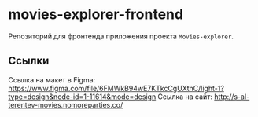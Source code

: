 
# movies-explorer-frontend
Репозиторий для фронтенда приложения проекта `Movies-explorer`.
  
## Ссылки

Ссылка на макет в Figma: https://www.figma.com/file/6FMWkB94wE7KTkcCgUXtnC/light-1?type=design&node-id=1-11614&mode=design
Ссылка на сайт: http://s-al-terentev-movies.nomoreparties.co/
